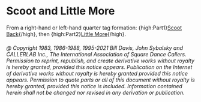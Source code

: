 
# Scoot and Little More

From a right-hand or left-hand quarter tag formation:
{high:Part1}[Scoot Back](../ms/scoot_back.md){/high}, then
{high:Part2}[Little More](little_more.md){/high}.

###### @ Copyright 1983, 1986-1988, 1995-2021 Bill Davis, John Sybalsky and CALLERLAB Inc., The International Association of Square Dance Callers. Permission to reprint, republish, and create derivative works without royalty is hereby granted, provided this notice appears. Publication on the Internet of derivative works without royalty is hereby granted provided this notice appears. Permission to quote parts or all of this document without royalty is hereby granted, provided this notice is included. Information contained herein shall not be changed nor revised in any derivation or publication.
